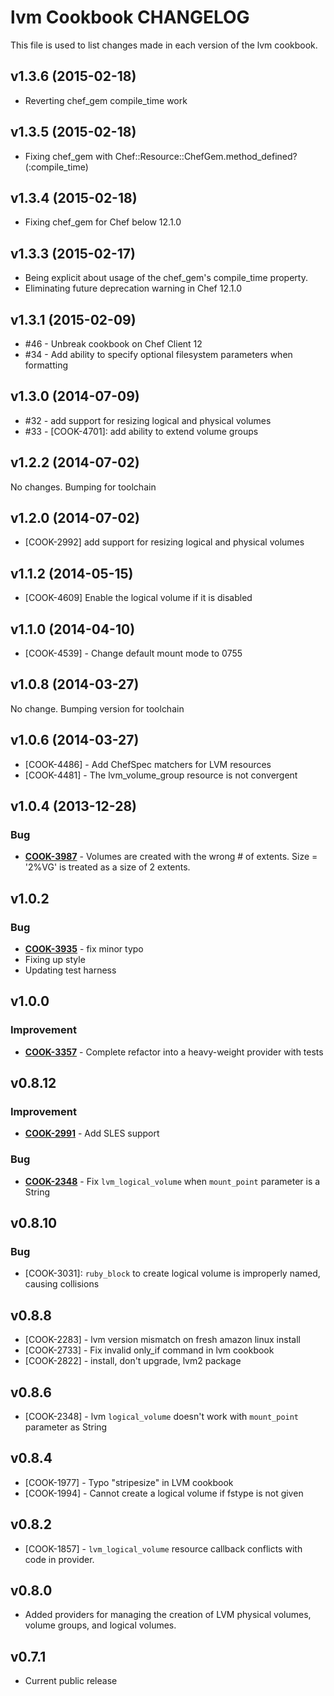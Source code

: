 lvm Cookbook CHANGELOG
======================
This file is used to list changes made in each version of the lvm cookbook.

v1.3.6 (2015-02-18)
-------------------
- Reverting chef_gem compile_time work

v1.3.5 (2015-02-18)
-------------------
- Fixing chef_gem with Chef::Resource::ChefGem.method_defined?(:compile_time)

v1.3.4 (2015-02-18)
-------------------
- Fixing chef_gem for Chef below 12.1.0

v1.3.3 (2015-02-17)
-------------------
- Being explicit about usage of the chef_gem's compile_time property.
- Eliminating future deprecation warning in Chef 12.1.0

v1.3.1 (2015-02-09)
-------------------
- #46 - Unbreak cookbook on Chef Client 12
- #34 - Add ability to specify optional filesystem parameters when formatting

v1.3.0 (2014-07-09)
-------------------
- #32 - add support for resizing logical and physical volumes
- #33 - [COOK-4701]: add ability to extend volume groups

v1.2.2 (2014-07-02)
-------------------
No changes. Bumping for toolchain

v1.2.0 (2014-07-02)
-------------------
- [COOK-2992] add support for resizing logical and physical volumes

v1.1.2 (2014-05-15)
-------------------
- [COOK-4609] Enable the logical volume if it is disabled

v1.1.0 (2014-04-10)
-------------------
- [COOK-4539] - Change default mount mode to 0755

v1.0.8 (2014-03-27)
-------------------
No change. Bumping version for toolchain

v1.0.6 (2014-03-27)
-------------------
- [COOK-4486] - Add ChefSpec matchers for LVM resources
- [COOK-4481] - The lvm_volume_group resource is not convergent

v1.0.4 (2013-12-28)
-------------------
### Bug
- **[COOK-3987](https://tickets.chef.io/browse/COOK-3987)** - Volumes are created with the wrong # of extents.  Size = '2%VG' is treated as a size of 2 extents.

v1.0.2
------
### Bug
- **[COOK-3935](https://tickets.chef.io/browse/COOK-3935)** - fix minor typo
- Fixing up style
- Updating test harness

v1.0.0
------
### Improvement
- **[COOK-3357](https://tickets.chef.io/browse/COOK-3357)** - Complete refactor into a heavy-weight provider with tests

v0.8.12
-------
### Improvement
- **[COOK-2991](https://tickets.chef.io/browse/COOK-2991)** - Add SLES support

### Bug
- **[COOK-2348](https://tickets.chef.io/browse/COOK-2348)** - Fix `lvm_logical_volume` when `mount_point` parameter is a String

v0.8.10
-------
### Bug
- [COOK-3031]: `ruby_block` to create logical volume is improperly named, causing collisions

v0.8.8
------
- [COOK-2283] - lvm version mismatch on fresh amazon linux install
- [COOK-2733] - Fix invalid only_if command in lvm cookbook
- [COOK-2822] - install, don't upgrade, lvm2 package

v0.8.6
------
- [COOK-2348] - lvm `logical_volume` doesn't work with `mount_point` parameter as String

v0.8.4
------
- [COOK-1977] - Typo "stripesize" in LVM cookbook
- [COOK-1994] - Cannot create a logical volume if fstype is not given

v0.8.2
------
- [COOK-1857] - `lvm_logical_volume` resource callback conflicts with code in provider.

v0.8.0
------
- Added providers for managing the creation of LVM physical volumes, volume groups, and logical volumes.

v0.7.1
------
- Current public release
